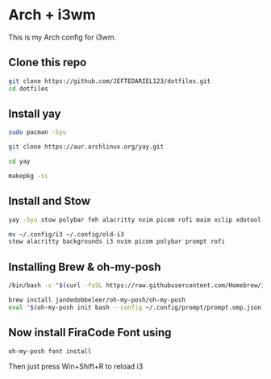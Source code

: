 # Arch + i3wm
This is my Arch config for i3wm.

## Clone this repo
```bash
git clone https://github.com/JEFTEDARIEL123/dotfiles.git
cd dotfiles
```

## Install yay
```bash
sudo pacman -Syu
```
```bash
git clone https://aur.archlinux.org/yay.git
```
```bash
cd yay
```
```bash
makepkg -si
```

## Install and Stow
```bash
yay -Syu stow polybar feh alacritty nvim picom rofi maim xclip xdotool
``` 

```bash
mv ~/.config/i3 ~/.config/old-i3
stow alacritty backgrounds i3 nvim picom polybar prompt rofi
```

## Installing Brew & oh-my-posh
```bash
/bin/bash -c "$(curl -fsSL https://raw.githubusercontent.com/Homebrew/install/HEAD/install.sh)"
```
```bash
brew install jandedobbeleer/oh-my-posh/oh-my-posh
eval "$(oh-my-posh init bash --config ~/.config/prompt/prompt.omp.json)"
```

## Now install FiraCode Font using
```bash
oh-my-posh font install
```


Then just press Win+Shift+R to reload i3 
